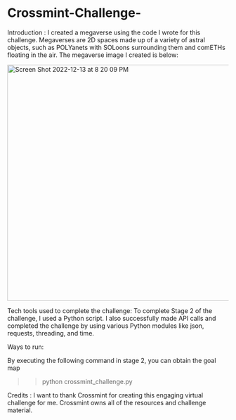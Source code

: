 # Crossmint-Challenge-

Introduction :
I created a megaverse using the code I wrote for this challenge. Megaverses are 2D spaces made up of a variety of astral objects, such as POLYanets with SOLoons surrounding them and comETHs floating in the air. The megaverse image I created is below:

<img width="537" alt="Screen Shot 2022-12-13 at 8 20 09 PM" src="https://user-images.githubusercontent.com/56060623/207481365-7b79f5f7-8193-4400-bfec-569e38a9f39a.png">


Tech tools used to complete the challenge: 
To complete Stage 2 of the challenge, I used a Python script. I also successfully made API calls and completed the challenge by using various Python modules like json, requests, threading, and time.


Ways to run: 

By executing the following command in stage 2, you can obtain the goal map
>>python crossmint_challenge.py


Credits :
I want to thank Crossmint for creating this engaging virtual challenge for me. 
Crossmint owns all of the resources and challenge material.
